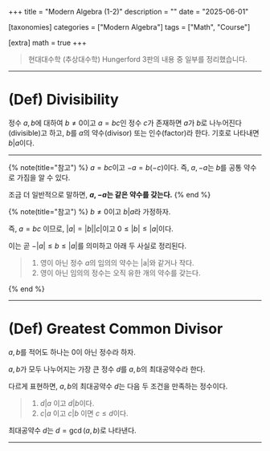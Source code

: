 +++
title = "Modern Algebra (1-2)"
description = ""
date = "2025-06-01"

[taxonomies]
categories = ["Modern Algebra"]
tags = ["Math", "Course"]

[extra]
math = true
+++

> 현대대수학 (추상대수학) Hungerford 3판의 내용 중 일부를 정리했습니다.

---

# (<txtgrn>Def</txtgrn>) Divisibility

정수 $a, b$에 대하여 $b \neq 0$이고 $a = bc$인 정수 $c$가 존재하면 $a$가 $b$로 <txtred>나누어진다</txtred>(divisible)고 하고,
$b$를 $a$의 약수(divisor) 또는 인수(factor)라 한다. 기호로 나타내면 $b | a$이다.

---


{% note(title="참고") %}
$a = bc$이고 $-a = b(-c)$이다. 즉, $a, -a$는 $b$를 공통 약수로 가짐을 알 수 있다. 

조금 더 일반적으로 말하면, **$a, -a$는 같은 약수를 갖는다.**
{% end %}

{% note(title="참고") %}
$b \neq 0$이고 $b|a$라 가정하자.

즉, $a = bc$ 이므로, $|a| = |b||c|$이고 $0 \le |b| \le |a|$이다.

이는 곧 $-|a|  \le b \le |a|$를 의미하고 아래 두 사실로 정리된다.

> 1. 영이 아닌 정수 $a$의 임의의 약수는 |a|와 같거나 작다.
> 2. 영이 아닌 임의의 정수는 오직 유한 개의 약수를 갖는다.

{% end %}

---

# (<txtgrn>Def</txtgrn>) Greatest Common Divisor

$a, b$를 적어도 하나는 $0$이 아닌 정수라 하자.

$a, b$가 모두 나누어지는 가장 큰 정수 $d$를 $a, b$의 <txtred>최대공약수</txtred>라 한다.

다르게 표현하면, $a,b$의 최대공약수 $d$는 다음 두 조건을 만족하는 정수이다.

> 1. $d|a$ 이고 $d|b$이다.
> 2. $c|a$ 이고 $c|b$ 이면 $c \le d$이다.

최대공약수 $d$는 $d = \gcd(a, b)$로 나타낸다.

---

